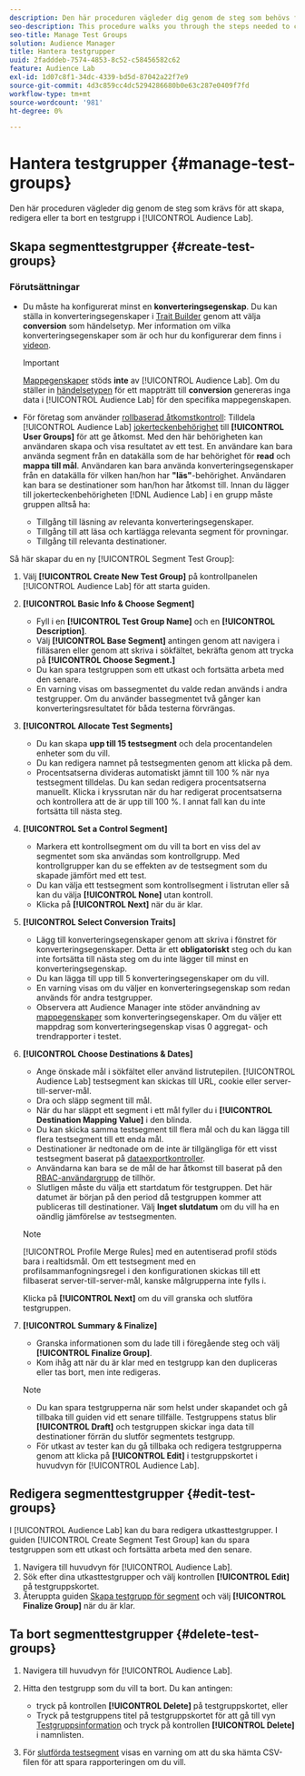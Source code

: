 ```yaml
---
description: Den här proceduren vägleder dig genom de steg som behövs för att skapa, redigera eller ta bort en testgrupp i Audience Lab
seo-description: This procedure walks you through the steps needed to create, edit, or delete a test group in Audience Lab
seo-title: Manage Test Groups
solution: Audience Manager
title: Hantera testgrupper
uuid: 2fadddeb-7574-4853-8c52-c58456582c62
feature: Audience Lab
exl-id: 1d07c8f1-34dc-4339-bd5d-87042a22f7e9
source-git-commit: 4d3c859cc4dc5294286680b0e63c287e0409f7fd
workflow-type: tm+mt
source-wordcount: '981'
ht-degree: 0%

---
```


# Hantera testgrupper {#manage-test-groups}

Den här proceduren vägleder dig genom de steg som krävs för att skapa, redigera eller ta bort en testgrupp i [!UICONTROL Audience Lab].

## Skapa segmenttestgrupper {#create-test-groups}

### Förutsättningar

<!-- create-test-group.xml -->

* Du måste ha konfigurerat minst en **konverteringsegenskap**. Du kan ställa in konverteringsegenskaper i [Trait Builder](../../features/traits/create-onboarded-rule-based-traits.md) genom att välja **conversion** som händelsetyp. Mer information om vilka konverteringsegenskaper som är och hur du konfigurerar dem finns i [videon](https://helpx.adobe.com/audience-manager/kt/using/creating-conversion-traits-feature-video-use.html).

  >[!IMPORTANT]
  >
  >[Mappegenskaper](../../features/traits/about-folder-traits.md) stöds **inte** av [!UICONTROL Audience Lab]. Om du ställer in [händelsetypen](../../features/traits/create-onboarded-rule-based-traits.md) för ett mappträtt till **conversion** genereras inga data i [!UICONTROL Audience Lab] för den specifika mappegenskapen.

* För företag som använder [rollbaserad åtkomstkontroll](../../features/administration/administration-overview.md): Tilldela [!UICONTROL Audience Lab] [jokerteckenbehörighet](../../features/administration/administration-overview.md#wild-card-permissions) till **[!UICONTROL User Groups]** för att ge åtkomst. Med den här behörigheten kan användaren skapa och visa resultatet av ett test. En användare kan bara använda segment från en datakälla som de har behörighet för **read** och **mappa till mål**. Användaren kan bara använda konverteringsegenskaper från en datakälla för vilken han/hon har **&quot;läs&quot;**-behörighet. Användaren kan bara se destinationer som han/hon har åtkomst till. Innan du lägger till jokerteckenbehörigheten [!DNL Audience Lab] i en grupp måste gruppen alltså ha:
   * Tillgång till läsning av relevanta konverteringsegenskaper.
   * Tillgång till att läsa och kartlägga relevanta segment för provningar.
   * Tillgång till relevanta destinationer.

Så här skapar du en ny [!UICONTROL Segment Test Group]:

1. Välj **[!UICONTROL Create New Test Group]** på kontrollpanelen [!UICONTROL Audience Lab] för att starta guiden.
1. **[!UICONTROL Basic Info & Choose Segment]**

   * Fyll i en **[!UICONTROL Test Group Name]** och en **[!UICONTROL Description]**.
   * Välj **[!UICONTROL Base Segment]** antingen genom att navigera i filläsaren eller genom att skriva i sökfältet, bekräfta genom att trycka på **[!UICONTROL Choose Segment.]**
   * Du kan spara testgruppen som ett utkast och fortsätta arbeta med den senare.
   * En varning visas om bassegmentet du valde redan används i andra testgrupper. Om du använder bassegmentet två gånger kan konverteringsresultatet för båda testerna förvrängas.

1. **[!UICONTROL Allocate Test Segments]**

   * Du kan skapa **upp till 15 testsegment** och dela procentandelen enheter som du vill.
   * Du kan redigera namnet på testsegmenten genom att klicka på dem.
   * Procentsatserna divideras automatiskt jämnt till 100 % när nya testsegment tilldelas. Du kan sedan redigera procentsatserna manuellt. Klicka i kryssrutan när du har redigerat procentsatserna och kontrollera att de är upp till 100 %. I annat fall kan du inte fortsätta till nästa steg.

1. **[!UICONTROL Set a Control Segment]**

   * Markera ett kontrollsegment om du vill ta bort en viss del av segmentet som ska användas som kontrollgrupp. Med kontrollgrupper kan du se effekten av de testsegment som du skapade jämfört med ett test.
   * Du kan välja ett testsegment som kontrollsegment i listrutan eller så kan du välja **[!UICONTROL None]** utan kontroll.
   * Klicka på **[!UICONTROL Next]** när du är klar.

1. **[!UICONTROL Select Conversion Traits]**

   * Lägg till konverteringsegenskaper genom att skriva i fönstret för konverteringsegenskaper. Detta är ett **obligatoriskt** steg och du kan inte fortsätta till nästa steg om du inte lägger till minst en konverteringsegenskap.
   * Du kan lägga till upp till 5 konverteringsegenskaper om du vill.
   * En varning visas om du väljer en konverteringsegenskap som redan används för andra testgrupper.
   * Observera att Audience Manager inte stöder användning av [mappegenskaper](/help/using/features/traits/about-folder-traits.md) som konverteringsegenskaper. Om du väljer ett mappdrag som konverteringsegenskap visas 0 aggregat- och trendrapporter i testet.

1. **[!UICONTROL Choose Destinations & Dates]**

   * Ange önskade mål i sökfältet eller använd listrutepilen. [!UICONTROL Audience Lab] testsegment kan skickas till URL, cookie eller server-till-server-mål.
   * Dra och släpp segment till mål.
   * När du har släppt ett segment i ett mål fyller du i **[!UICONTROL Destination Mapping Value]** i den blinda.
   * Du kan skicka samma testsegment till flera mål och du kan lägga till flera testsegment till ett enda mål.
   * Destinationer är nedtonade om de inte är tillgängliga för ett visst testsegment baserat på [dataexportkontroller](../../features/data-export-controls.md).
   * Användarna kan bara se de mål de har åtkomst till baserat på den [RBAC-användargrupp](../../features/administration/administration-overview.md) de tillhör.
   * Slutligen måste du välja ett startdatum för testgruppen. Det här datumet är början på den period då testgruppen kommer att publiceras till destinationer. Välj **Inget slutdatum** om du vill ha en oändlig jämförelse av testsegmenten.

   >[!NOTE]
   >
   >[!UICONTROL Profile Merge Rules] med en autentiserad profil stöds bara i realtidsmål. Om ett testsegment med en profilsammanfogningsregel i den konfigurationen skickas till ett filbaserat server-till-server-mål, kanske målgrupperna inte fylls i.

   Klicka på **[!UICONTROL Next]** om du vill granska och slutföra testgruppen.

1. **[!UICONTROL Summary & Finalize]**

   * Granska informationen som du lade till i föregående steg och välj **[!UICONTROL Finalize Group]**.
   * Kom ihåg att när du är klar med en testgrupp kan den dupliceras eller tas bort, men inte redigeras.

   >[!NOTE]
   >* Du kan spara testgrupperna när som helst under skapandet och gå tillbaka till guiden vid ett senare tillfälle. Testgruppens status blir **[!UICONTROL Draft]** och testgruppen skickar inga data till destinationer förrän du slutför segmentets testgrupp.
   >* För utkast av tester kan du gå tillbaka och redigera testgrupperna genom att klicka på **[!UICONTROL Edit]** i testgruppskortet i huvudvyn för [!UICONTROL Audience Lab].

## Redigera segmenttestgrupper {#edit-test-groups}

I [!UICONTROL Audience Lab] kan du bara redigera utkasttestgrupper. I guiden [!UICONTROL Create Segment Test Group] kan du spara testgruppen som ett utkast och fortsätta arbeta med den senare.

1. Navigera till huvudvyn för [!UICONTROL Audience Lab].
1. Sök efter dina utkasttestgrupper och välj kontrollen **[!UICONTROL Edit]** på testgruppskortet.
1. Återuppta guiden [Skapa testgrupp för segment](../../features/audience-lab/audience-lab-manage-test-groups.md#create-test-groups) och välj **[!UICONTROL Finalize Group]** när du är klar.

## Ta bort segmenttestgrupper {#delete-test-groups}

1. Navigera till huvudvyn för [!UICONTROL Audience Lab].
1. Hitta den testgrupp som du vill ta bort. Du kan antingen:

   * tryck på kontrollen **[!UICONTROL Delete]** på testgruppskortet, eller
   * Tryck på testgruppens titel på testgruppskortet för att gå till vyn [Testgruppsinformation](../../features/audience-lab/audience-lab-information-view.md) och tryck på kontrollen **[!UICONTROL Delete]** i namnlisten.

1. För [slutförda testsegment](../../features/audience-lab/audience-lab.md#status) visas en varning om att du ska hämta CSV-filen för att spara rapporteringen om du vill.
